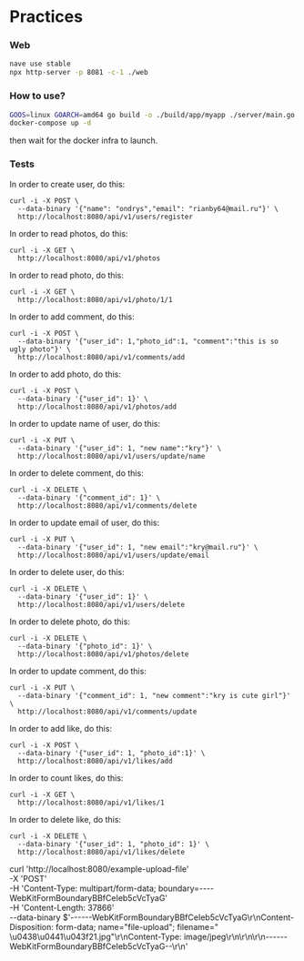 # Practices

### Web
```sh
nave use stable
npx http-server -p 8081 -c-1 ./web
```

### How to use?

```sh
GOOS=linux GOARCH=amd64 go build -o ./build/app/myapp ./server/main.go
docker-compose up -d
```

then wait for the docker infra to launch.

### Tests

In order to create user, do this:

```
curl -i -X POST \
  --data-binary '{"name": "ondrys","email": "rianby64@mail.ru"}' \
  http://localhost:8080/api/v1/users/register
```

In order to read photos, do this:

```
curl -i -X GET \
  http://localhost:8080/api/v1/photos
```

In order to read photo, do this:

```
curl -i -X GET \
  http://localhost:8080/api/v1/photo/1/1
```

In order to add comment, do this:
```
curl -i -X POST \
  --data-binary '{"user_id": 1,"photo_id":1, "comment":"this is so ugly photo"}' \
  http://localhost:8080/api/v1/comments/add
```

In order to add photo, do this:
```
curl -i -X POST \
  --data-binary '{"user_id": 1}' \
  http://localhost:8080/api/v1/photos/add
```
In order to update name of user, do this:
```
curl -i -X PUT \
  --data-binary '{"user_id": 1, "new name":"kry"}' \
  http://localhost:8080/api/v1/users/update/name
```

In order to delete comment, do this:
```
curl -i -X DELETE \
  --data-binary '{"comment_id": 1}' \
  http://localhost:8080/api/v1/comments/delete
```

In order to update email of user, do this:
```
curl -i -X PUT \
  --data-binary '{"user_id": 1, "new email":"kry@mail.ru"}' \
  http://localhost:8080/api/v1/users/update/email
```

In order to delete user, do this:
```
curl -i -X DELETE \
  --data-binary '{"user_id": 1}' \
  http://localhost:8080/api/v1/users/delete
```

In order to delete photo, do this:
```
curl -i -X DELETE \
  --data-binary '{"photo_id": 1}' \
  http://localhost:8080/api/v1/photos/delete
```

In order to update comment, do this:
```
curl -i -X PUT \
  --data-binary '{"comment_id": 1, "new comment":"kry is cute girl"}' \
  http://localhost:8080/api/v1/comments/update
```

In order to add like, do this:
```
curl -i -X POST \
  --data-binary '{"user_id": 1, "photo_id":1}' \
  http://localhost:8080/api/v1/likes/add
```

In order to count likes, do this:
```
curl -i -X GET \
  http://localhost:8080/api/v1/likes/1
```

In order to delete like, do this:
```
curl -i -X DELETE \
  --data-binary '{"user_id": 1, "photo_id": 1}' \
  http://localhost:8080/api/v1/likes/delete
```



curl 'http://localhost:8080/example-upload-file' \
-X 'POST' \
-H 'Content-Type: multipart/form-data; boundary=----WebKitFormBoundaryBBfCeIeb5cVcTyaG' \
-H 'Content-Length: 37866' \
--data-binary $'------WebKitFormBoundaryBBfCeIeb5cVcTyaG\r\nContent-Disposition: form-data; name="file-upload"; filename=" \u0438\u0441\u043f21.jpg"\r\nContent-Type: image/jpeg\r\n\r\n\r\n------WebKitFormBoundaryBBfCeIeb5cVcTyaG--\r\n'
